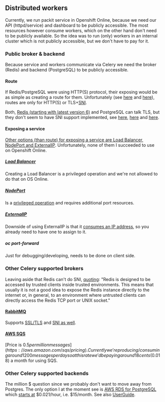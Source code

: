 ## Distributed workers

Currently, we run packit service in Openshift Online, because we need our API (httpd/service)
and dashboard to be publicly accessible. The most resources however consume workers,
which on the other hand don't need to be publicly available.
So the idea was to run (only) workers in an internal cluster which is not publicly accessible,
but we don't have to pay for it.

### Public broker & backend

Because service and workers communicate via Celery we need the broker (Redis)
and backend (PostgreSQL) to be publicly accessible.

#### Route

If Redis/PostgreSQL were using HTTP(S) protocol, their exposing would be
as simple as creating a route for them.
Unfortunately (see [here](https://docs.openshift.com/container-platform/3.11/architecture/networking/routes.html#routers)
and [here](https://github.com/openshift/origin/issues/3415#issuecomment-137902453)),
routes are only for HTTP(S) or TLS+[SNI](https://en.wikipedia.org/wiki/Server_Name_Indication).

Both, [Redis (starting with latest version 6)](https://redis.io/topics/encryption)
and PostgreSQL can talk TLS, but they don't seem to have SNI support implemented, see
[here](https://github.com/redis/redis/issues/7210#issuecomment-626381723),
[here](https://www.postgresql.org/message-id/9af47a45-f92d-7ede-2d71-222ba24447eb%402ndquadrant.com)
and [here](https://www.postgresql.org/message-id/d05341b9-033f-d5fe-966e-889f5f9218e5%40proxel.se).

#### Exposing a service

[Other options (than route) for exposing a service are Load Balancer, NodePort and ExternalIP](https://docs.openshift.com/container-platform/3.11/dev_guide/expose_service/index.html).
Unfortunately, none of them I succeeded to use on Openshift Online.

##### [Load Balancer](https://docs.openshift.com/container-platform/3.11/dev_guide/expose_service/expose_internal_ip_load_balancer.html)

Creating a Load Balancer is a privileged operation and we're not allowed to do that on OS Online.

##### [NodePort](https://docs.openshift.com/container-platform/3.11/dev_guide/expose_service/expose_internal_ip_nodeport.html)

Is a
[privileged operation](https://docs.openshift.com/container-platform/3.11/architecture/core_concepts/pods_and_services.html#service-nodeport)
and requires additional port resources.

##### [ExternalIP](https://docs.openshift.com/container-platform/3.11/dev_guide/expose_service/expose_internal_ip_service.html)

Downside of using ExternalIP
is that it [consumes an IP address](https://access.redhat.com/solutions/3178591), so you already need to have one to assign to it.

##### oc port-forward

Just for debugging/developing, needs to be done on client side.

### Other Celery supported brokers

Leaving aside that Redis can't do SNI, [quoting](https://redis.io/topics/security):
"Redis is designed to be accessed by trusted clients inside trusted environments.
This means that usually it is not a good idea to expose the Redis instance
directly to the internet or, in general, to an environment where untrusted clients
can directly access the Redis TCP port or UNIX socket."

#### [RabbitMQ](https://docs.celeryproject.org/en/stable/getting-started/brokers/rabbitmq.html)

Supports [SSL/TLS](https://www.rabbitmq.com/ssl.html#erlang-ssl)
and [SNI as well](https://github.com/rabbitmq/rabbitmq-server/issues/789).

#### [AWS SQS](https://docs.celeryproject.org/en/stable/getting-started/brokers/sqs.html)

[Price is $0.5 per million messages](https://aws.amazon.com/sqs/pricing).
Currently we're producing/consuming around 1200 messages per day
so at this rate we'd be paying around 18 cents ($0.018) a month for using SQS.

### Other Celery supported backends

The million $ question since we probably don't want to move away from Postgres.
The only option I at the moment see is
[AWS RDS for PostgreSQL](https://aws.amazon.com/rds/postgresql) which
[starts at](https://aws.amazon.com/rds/postgresql/pricing) $0.021/hour, i.e. $15/month. 
See also [UserGuide](https://docs.aws.amazon.com/AmazonRDS/latest/UserGuide/CHAP_PostgreSQL.html).